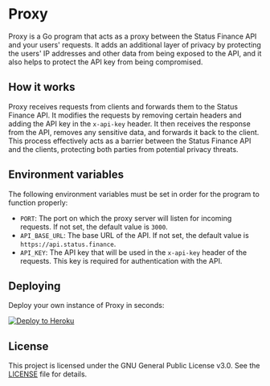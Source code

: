 # Proxy

Proxy is a Go program that acts as a proxy between the Status Finance API and your users' requests. It adds an additional layer of privacy by protecting the users' IP addresses and other data from being exposed to the API, and it also helps to protect the API key from being compromised.

## How it works

Proxy receives requests from clients and forwards them to the Status Finance API. It modifies the requests by removing certain headers and adding the API key in the `x-api-key` header. It then receives the response from the API, removes any sensitive data, and forwards it back to the client. This process effectively acts as a barrier between the Status Finance API and the clients, protecting both parties from potential privacy threats.

## Environment variables

The following environment variables must be set in order for the program to function properly:

- `PORT`: The port on which the proxy server will listen for incoming requests. If not set, the default value is `3000`.
- `API_BASE_URL`: The base URL of the API. If not set, the default value is `https://api.status.finance`.
- `API_KEY`: The API key that will be used in the `x-api-key` header of the requests. This key is required for authentication with the API.

## Deploying

Deploy your own instance of Proxy in seconds:

[![Deploy to Heroku](https://www.herokucdn.com/deploy/button.png)](https://heroku.com/deploy?template=https://github.com/StatusFinance/Proxy/tree/main)

## License

This project is licensed under the GNU General Public License v3.0. See the [LICENSE](LICENSE) file for details.

